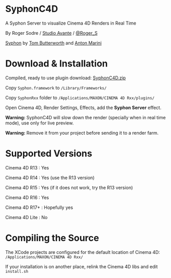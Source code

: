 # SyphonC4D

A Syphon Server to visualize Cinema 4D Renders in Real Time


By Roger Sodre / [Studio Avante](http://studioavante.com/) / [@Roger_S](https://twitter.com/Roger_S)

[Syphon](http://syphon.v002.info/) by [Tom Butterworth](http://kriss.cx/tom/) and [Anton Marini](http://vade.info/)

Download & Installation
=======================

Compiled, ready to use plugin download: 
[SyphonC4D.zip](http://download.studioavante.com/Syphon/SyphonC4D.zip)

Copy `Syphon.framework` to `/Library/Frameworks/`

Copy `SyphonRxx` folder to `/Applications/MAXON/CINEMA 4D Rxx/plugins/`

Open Cinema 4D, Render Settings, Effects, add the **Syphon Server** effect.

**Warning:** SyphonC4D will slow down the render (specially when in real time mode), use only for live preview.

**Warning:** Remove it from your project before sending it to a render farm.

Supported Versions
==================

Cinema 4D R13	: Yes

Cinema 4D R14	: Yes (use the R13 version)

Cinema 4D R15	: Yes (if it does not work, try the R13 version)

Cinema 4D R16	: Yes

Cinema 4D R17+	: Hopefully yes

Cinema 4D Lite	: No

Compiling the Source
====================

The XCode projects are configured for the default location of Cinema 4D: `/Applications/MAXON/CINEMA 4D Rxx/`

If your installation is on another place, relink the Cinema 4D libs and edit `install.sh`

